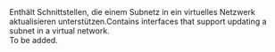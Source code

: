 <Namespace Name="Microsoft.Azure.Management.Network.Fluent.Subnet.Update">
  <Docs>
    <summary><span data-ttu-id="2a871-101">Enthält Schnittstellen, die einem Subnetz in ein virtuelles Netzwerk aktualisieren unterstützen.</span><span class="sxs-lookup"><span data-stu-id="2a871-101">Contains interfaces that support updating a subnet in a virtual network.</span></span></summary> 
    <remarks>To be added.</remarks>
  </Docs>
</Namespace>
